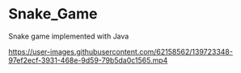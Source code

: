# Snake_Game
Snake game implemented with Java


https://user-images.githubusercontent.com/62158562/139723348-97ef2ecf-3931-468e-9d59-79b5da0c1565.mp4

